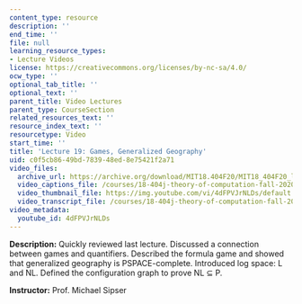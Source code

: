 ```yaml
---
content_type: resource
description: ''
end_time: ''
file: null
learning_resource_types:
- Lecture Videos
license: https://creativecommons.org/licenses/by-nc-sa/4.0/
ocw_type: ''
optional_tab_title: ''
optional_text: ''
parent_title: Video Lectures
parent_type: CourseSection
related_resources_text: ''
resource_index_text: ''
resourcetype: Video
start_time: ''
title: 'Lecture 19: Games, Generalized Geography'
uid: c0f5cb86-49bd-7839-48ed-8e75421f2a71
video_files:
  archive_url: https://archive.org/download/MIT18.404F20/MIT18_404F20_lec19_300k.mp4
  video_captions_file: /courses/18-404j-theory-of-computation-fall-2020/046793fe1d7159d6b6bdf79c74bd7119_4dFPVJrNLDs.vtt
  video_thumbnail_file: https://img.youtube.com/vi/4dFPVJrNLDs/default.jpg
  video_transcript_file: /courses/18-404j-theory-of-computation-fall-2020/f6fda10316b3a876b0329e53a7f84f35_4dFPVJrNLDs.pdf
video_metadata:
  youtube_id: 4dFPVJrNLDs
---
```


**Description:** Quickly reviewed last lecture. Discussed a connection between games and quantifiers. Described the formula game and showed that generalized geography is PSPACE-complete. Introduced log space: L and NL. Defined the configuration graph to prove NL ⊆ P.

**Instructor:** Prof. Michael Sipser

